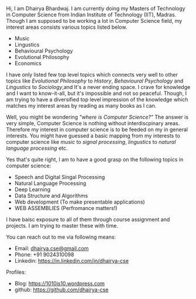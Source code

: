 <!---
dhairya-cse/dhairya-cse is a ✨ special ✨ repository because its `README.md` (this file) appears on your GitHub profile.
You can click the Preview link to take a look at your changes.
--->

Hi, I am Dhairya Bhardwaj. I am currently doing my Masters of Technology in Computer Science from Indian Institute of Technology (IIT), Madras. Though I am supposed to be working a lot in Computer Science field, my interest areas consists various topics listed below.

- Music
- Lingustics
- Behavioural Psychology
- Evolutional Philosophy
- Economics

I have only listed few top level topics which connects very well to other topics like *Evolutional Philosophy* to *History*, *Behavioural Psychology* and *Lingustics* to *Sociology*,and It's a never ending space. I crave for knowledge and I want to know-it-all, but it's impossible and not so peaceful. Though, I am trying to have a diversified top level impression of the knowledge which matches my interest areas by reading as many books as I can.

Well, you might be wondering *"where is Computer Science?"* The answer is very simple, Computer Science is nothing without interdiscpinary areas. Therefore my interest in computer science is to be feeded on my in general interests. You might have guessed a basic mapping from my interests to computer science like *music* to *signal processing*, *lingustics* to *natural language processing* etc.

Yes that's quite right, I am to have a good grasp on the following topics in computer science:
- Speech and Digital Singal Processing
- Natural Language Processing
- Deep Learning
- Data Structure and Algorithms 
- Web development (To make presentable applications)
- WEB ASSEMBLIES (Perfromance matters!)

I have baisc exposure to all of them through course assignment and projects. I am trying to master these with time.

You can reach out to me via following means:

- Email: dhairya.cse@gmail.com
- Phone: +91 9024310098
- Linkedin: https://in.linkedin.com/in/dhairya-cse


Profiles:
- Blog: https://1010is10.wordpress.com 
- github: https://github.com/dhairya-cse
